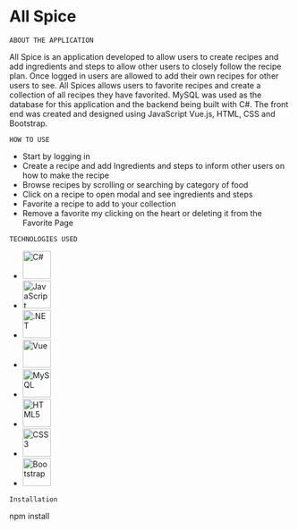 
All Spice
=====================

``
ABOUT THE APPLICATION
``


All Spice is an application developed to allow users to create recipes and add ingredients and steps to allow other users to closely follow the recipe
plan. Once logged in users are allowed to add their own recipes for other users to see. All Spices allows users to favorite recipes and create a collection
of all recipes they have favorited. MySQL was used as the database for this application and the backend being built with C#. The front end was created
and designed using JavaScript Vue.js, HTML, CSS and Bootstrap.

``HOW TO USE``
- Start by logging in
- Create a recipe and add Ingredients and steps to inform other users on how to make the recipe
- Browse recipes by scrolling or searching by category of food
- Click on a recipe to open modal and see ingredients and steps
- Favorite a recipe to add to your collection
- Remove a favorite my clicking on the heart or deleting it from the Favorite Page




``TECHNOLOGIES USED``


- <a href="https://docs.microsoft.com/en-us/dotnet/csharp/" target="_blank" rel="noreferrer"><img src="https://raw.githubusercontent.com/danielcranney/readme-generator/main/public/icons/skills/csharp-colored.svg" width="50" alt="C#" /></a>
- <a href="https://developer.mozilla.org/en-US/docs/Web/JavaScript" target="_blank" rel="noreferrer"><img src="https://raw.githubusercontent.com/danielcranney/readme-generator/main/public/icons/skills/javascript-colored.svg" width="50" alt="JavaScript" /></a>
- <a href="https://dotnet.microsoft.com/en-us/" target="_blank" rel="noreferrer"><img src="https://raw.githubusercontent.com/danielcranney/readme-generator/main/public/icons/skills/dot-net-colored.svg" width="50" alt=".NET" /></a>
- <a href="https://vuejs.org/" target="_blank" rel="noreferrer"><img src="https://raw.githubusercontent.com/danielcranney/readme-generator/main/public/icons/skills/vuejs-colored.svg" width="50" alt="Vue" /></a>
- <a href="https://www.mysql.com/" target="_blank" rel="noreferrer"><img src="https://raw.githubusercontent.com/danielcranney/readme-generator/main/public/icons/skills/mysql-colored.svg" width="50" height="50" alt="MySQL" /></a>
- <a href="https://developer.mozilla.org/en-US/docs/Glossary/HTML5" target="_blank" rel="noreferrer"><img src="https://raw.githubusercontent.com/danielcranney/readme-generator/main/public/icons/skills/html5-colored.svg" width="50" alt="HTML5" /></a>
- <a href="https://www.w3.org/TR/CSS/#css" target="_blank" rel="noreferrer"><img src="https://raw.githubusercontent.com/danielcranney/readme-generator/main/public/icons/skills/css3-colored.svg" width="50" alt="CSS3" /></a>
- <a href="https://getbootstrap.com/" target="_blank" rel="noreferrer"><img src="https://raw.githubusercontent.com/danielcranney/readme-generator/main/public/icons/skills/bootstrap-colored.svg" width="50" alt="Bootstrap" /></a>



``Installation``

  npm install
